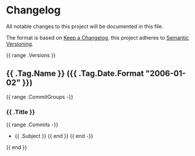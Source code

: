 # Changelog

All notable changes to this project will be documented in this file.

The format is based on [Keep a Changelog](https://keepachangelog.com/en/1.0.0/),
this project adheres to [Semantic Versioning](https://semver.org/spec/v2.0.0.html).

<!-- towncrier release notes start -->

{{ range .Versions }}
## {{ .Tag.Name }} ({{ .Tag.Date.Format "2006-01-02" }})

{{ range .CommitGroups -}}
### {{ .Title }}

{{ range .Commits -}}
- {{ .Subject }}
{{ end }}
{{ end -}}

{{ end }}
